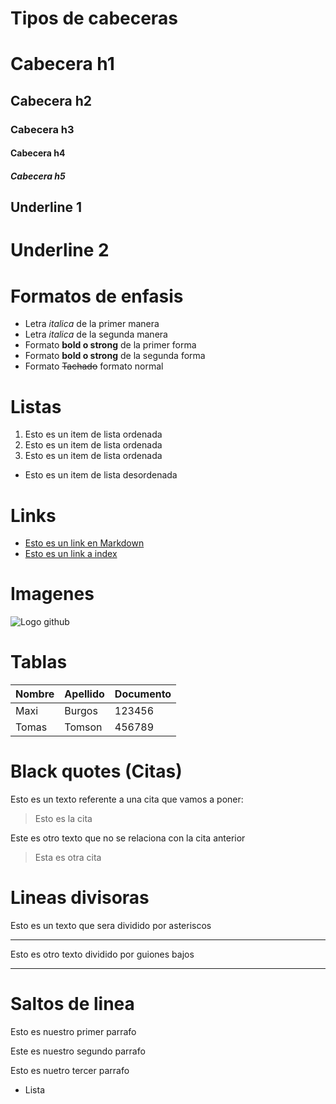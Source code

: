 # Tipos de cabeceras 
# Cabecera h1
## Cabecera h2
### Cabecera h3
#### Cabecera h4
##### Cabecera h5

Underline 1
----------------------

Underline 2
===============

# Formatos de enfasis 
- Letra *italica* de la primer manera 
- Letra _italica_ de la segunda manera 
- Formato **bold o strong** de la primer forma
- Formato __bold o strong__ de la segunda forma 
- Formato ~~Tachado~~ formato normal

# Listas 
1. Esto es un item de lista ordenada
2. Esto es un item de lista ordenada
3. Esto es un item de lista ordenada
- Esto es un item de lista desordenada 

# Links
- [Esto es un link en Markdown](http://www.google.com)
- [Esto es un link a index](index.html)

# Imagenes
![Logo github](https://www.pngwing.com/es/free-png-houth)

# Tablas
| Nombre | Apellido | Documento | 
|---------| -------- | ---------|
| Maxi    | Burgos   | 123456   |
| Tomas   | Tomson   | 456789   |

# Black quotes (Citas)
Esto es un texto referente a una cita que vamos a poner:
>Esto es la cita

Este es otro texto que no se relaciona con la cita anterior 
>Esta es otra cita 

# Lineas divisoras
Esto es un texto que sera dividido por asteriscos
***

Esto es otro texto dividido por guiones bajos
___

# Saltos de linea
Esto es nuestro primer parrafo

Este es nuestro segundo parrafo 

Esto es nuetro tercer parrafo
- Lista 



